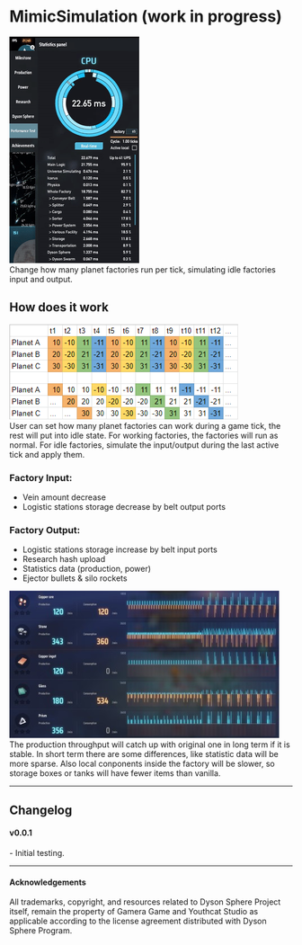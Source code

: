 # MimicSimulation (work in progress)


![demo](https://raw.githubusercontent.com/starfi5h/DSP_Mod/dev/MimicSimulation/img/demo1.gif)  
Change how many planet factories run per tick, simulating idle factories input and output.  

## How does it work
![demo](https://raw.githubusercontent.com/starfi5h/DSP_Mod/dev/MimicSimulation/img/time_chart.png)  
User can set how many planet factories can work during a game tick, the rest will put into idle state. For working factories, the factories will run as normal. For idle factories, simulate the input/output during the last active tick and apply them.  

### Factory Input:  
- Vein amount decrease  
- Logistic stations storage decrease by belt output ports  


### Factory Output:  
- Logistic stations storage increase by belt input ports  
- Research hash upload  
- Statistics data (production, power)  
- Ejector bullets & silo rockets  
  
![stats](https://raw.githubusercontent.com/starfi5h/DSP_Mod/dev/MimicSimulation/img/stats1.jpg)  
The production throughput will catch up with original one in long term if it is stable. In short term there are some differences, like statistic data will be more sparse. Also local conponents inside the factory will be slower, so storage boxes or tanks will have fewer items than vanilla.  

----

## Changelog

#### v0.0.1  
\- Initial testing.  

----

#### Acknowledgements
All trademarks, copyright, and resources related to Dyson Sphere Project itself, remain the property of Gamera Game and Youthcat Studio as applicable according to the license agreement distributed with Dyson Sphere Program.  